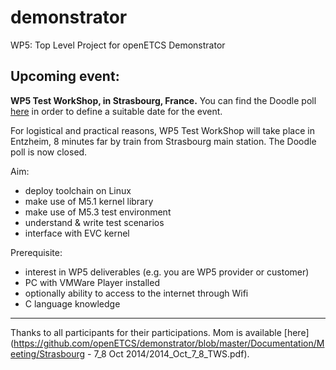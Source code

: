 demonstrator
============

WP5: Top Level Project for openETCS Demonstrator

Upcoming event:
---------------

**WP5 Test WorkShop, in Strasbourg, France.**
You can find the Doodle poll [here](http://doodle.com/64mma694b4u4ra7c) in order to define a suitable date for the event.

For logistical and practical reasons, WP5 Test WorkShop will take place in Entzheim, 8 minutes far by train from Strasbourg main station. The Doodle poll is now closed.


Aim:
- deploy toolchain on Linux
- make use of M5.1 kernel library
- make use of M5.3 test environment
- understand & write test scenarios
- interface with EVC kernel

Prerequisite:
- interest in WP5 deliverables (e.g. you are WP5 provider or customer)
- PC with VMWare Player installed
- optionally ability to access to the internet through Wifi
- C language knowledge
-------------------------------------

Thanks to all participants for their participations. Mom is available [here](https://github.com/openETCS/demonstrator/blob/master/Documentation/Meeting/Strasbourg - 7_8 Oct 2014/2014_Oct_7_8_TWS.pdf).
